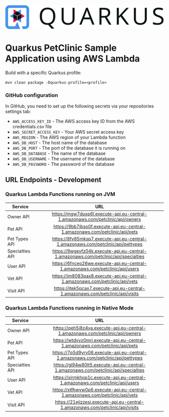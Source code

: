 [![Quarkus](docs/images/quarkus-logo.png)](https://quarkus.io/)

# Quarkus PetClinic Sample Application using AWS Lambda

Build with a specific Quarkus profile:
```
mvn clean package -Dquarkus-profile=<profile>
```

### GitHub configuration

In GitHub, you need to set up the following secrets via your repositories settings tab:

- `AWS_ACCESS_KEY_ID` - The AWS access key ID from the AWS credentials.csv file
- `AWS_SECRET_ACCESS_KEY` - Your AWS secret access key
- `AWS_REGION` - The AWS region of your Lambda function
- `AWS_DB_HOST` - The host name of the database
- `AWS_DB_PORT` - The port of the database it is running on
- `AWS_DB_DATABASE` - The name of the database
- `AWS_DB_USERNAME` - The username of the database
- `AWS_DB_PASSWORD` - The password of the database


## URL Endpoints - Development

### Quarkus Lambda Functions running on JVM

| Service          | URL
| ---------------- |:-------------:
| Owner API        | https://mgw7duxp6l.execute-api.eu-central-1.amazonaws.com/petclinic/api/owners
| Pet API          | https://9bb7ibso0f.execute-api.eu-central-1.amazonaws.com/petclinic/api/pets
| Pet Types API    | https://8fv85mksp7.execute-api.eu-central-1.amazonaws.com/petclinic/api/pettypes
| Specialties API  | https://9wgevfz04k.execute-api.eu-central-1.amazonaws.com/petclinic/api/specialties
| User API         | https://6fnceo26we.execute-api.eu-central-1.amazonaws.com/petclinic/api/users
| Vet API          | https://im8083pax8.execute-api.eu-central-1.amazonaws.com/petclinic/api/vets
| Visit API        | https://itek5pcax7.execute-api.eu-central-1.amazonaws.com/petclinic/api/visits

### Quarkus Lambda Functions running in Native Mode

| Service          | URL
| ---------------- |:-------------:
| Owner API        | https://qeh5i8z4ya.execute-api.eu-central-1.amazonaws.com/petclinic/api/owners
| Pet API          | https://wtdvyz0mrj.execute-api.eu-central-1.amazonaws.com/petclinic/api/pets
| Pet Types API    | https://7p5d9yrv06.execute-api.eu-central-1.amazonaws.com/petclinic/api/pettypes
| Specialties API  | https://gl94w80lt5.execute-api.eu-central-1.amazonaws.com/petclinic/api/specialties
| User API         | https://xirmkhop1c.execute-api.eu-central-1.amazonaws.com/petclinic/api/users
| Vet API          | https://xtfhwvw0p6.execute-api.eu-central-1.amazonaws.com/petclinic/api/vets
| Visit API        | https://21ejizzesi.execute-api.eu-central-1.amazonaws.com/petclinic/api/visits
